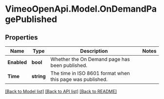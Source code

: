 # VimeoOpenApi.Model.OnDemandPagePublished
## Properties

Name | Type | Description | Notes
------------ | ------------- | ------------- | -------------
**Enabled** | **bool** | Whether the On Demand page has been published. | 
**Time** | **string** | The time in ISO 8601 format when this page was published. | 

[[Back to Model list]](../README.md#documentation-for-models) [[Back to API list]](../README.md#documentation-for-api-endpoints) [[Back to README]](../README.md)

